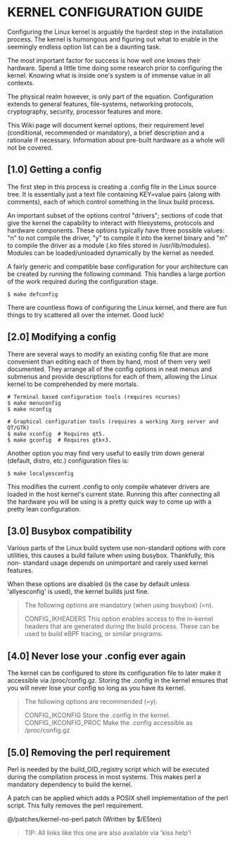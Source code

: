 KERNEL CONFIGURATION GUIDE
==========================

Configuring the Linux kernel is arguably the hardest step in the installation
process. The kernel is humongous and figuring out what to enable in the
seemingly endless option list can be a daunting task.

The most important factor for success is how well one knows their hardware.
Spend a little time doing some research prior to configuring the kernel. Knowing
what is inside one's system is of immense value in all contexts.

The physical realm however, is only part of the equation. Configuration extends
to general features, file-systems, networking protocols, cryptography, security,
processor features and more.

This Wiki page will document kernel options, their requirement level
(conditional, recommended or mandatory), a brief description and a rationale if
necessary. Information about pre-built hardware as a whole will not be covered.

[1.0] Getting a config
----------------------

The first step in this process is creating a .config file in the Linux source
tree. It is essentially just a text file containing KEY=value pairs (along with
comments), each of which control something in the linux build process.

An important subset of the options control "drivers"; sections of code that give
the kernel the capability to interact with filesystems, protocols and hardware
components. These options typically have three possible values: "n" to not
compile the driver, "y" to compile it into the kernel binary and "m" to compile
the driver as a module (.ko files stored in /usr/lib/modules). Modules can be
loaded/unloaded dynamically by the kernel as needed.

A fairly generic and compatible base configuration for your architecture can be
created by running the following command. This handles a large portion of the
work required during the configuration stage.

    $ make defconfig

There are countless flows of configuring the Linux kernel, and there are fun
things to try scattered all over the internet. Good luck!

[2.0] Modifying a config
------------------------

There are several ways to modify an existing config file that are more
convenient than editing each of them by hand, most of them very well
documented. They arrange all of the config options in neat menus and submenus
and provide descriptions for each of them, allowing the Linux kernel to be
comprehended by mere mortals.

    # Terminal based configuration tools (requires ncurses)
    $ make menuconfig
    $ make nconfig

    # Graphical configuration tools (requires a working Xorg server and QT/GTK)
    $ make xconfig  # Requires qt5.
    $ make gconfig  # Requires gtk+3. 

Another option you may find very useful to easily trim down general (default,
distro, etc.) configuration files is:

    $ make localyesconfig

This modifies the current .config to only compile whatever drivers are loaded in
the host kernel's current state. Running this after connecting all the hardware
you will be using is a pretty quick way to come up with a pretty lean
configuration.

[3.0] Busybox compatibility
---------------------------

Various parts of the Linux build system use non-standard options with core
utilities, this causes a build failure when using busybox. Thankfully, this non-
standard usage depends on unimportant and rarely used kernel features.

When these options are disabled (is the case by default unless 'allyesconfig' is
used), the kernel builds just fine.

> The following options are mandatory (when using busybox) (=n).
>
>   CONFIG_IKHEADERS         This option enables access to the in-kernel
>                            headers that are generated during the build
>                            process. These can be used to build eBPF tracing,
>                            or similar programs.

[4.0] Never lose your .config ever again
----------------------------------------

The kernel can be configured to store its configuration file to later make it
accessible via /proc/config.gz. Storing the .config in the kernel ensures that
you will never lose your config so long as you have its kernel.

> The following options are recommended (=y).
>
>   CONFIG_IKCONFIG          Store the .config in the kernel.
>   CONFIG_IKCONFIG_PROC     Make the .config accessible as /proc/config.gz

[5.0] Removing the perl requirement
-----------------------------------

Perl is needed by the build_OID_registry script which will be executed during
the compilation process in most systems. This makes perl a mandatory dependency
to build the kernel.

A patch can be applied which adds a POSIX shell implementation of the perl
script. This fully removes the perl requirement.

@/patches/kernel-no-perl.patch  (Written by $/E5ten)

> TIP: All links like this one are also available via 'kiss help'!
